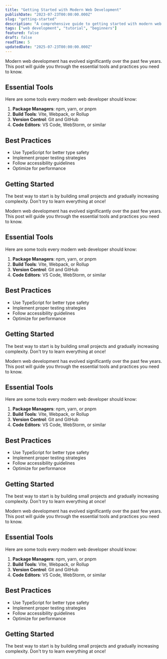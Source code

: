 ```yaml
---
title: "Getting Started with Modern Web Development"
publishDate: "2023-07-23T00:00:00.000Z"
slug: "getting-started"
description: "A comprehensive guide to getting started with modern web development tools and practices."
tags: ["web development", "tutorial", "beginners"]
featured: false
draft: false
readTime: 5
updatedDate: "2025-07-23T00:00:00.000Z"
---
```


Modern web development has evolved significantly over the past few years. This post will guide you through the essential tools and practices you need to know.

## Essential Tools

Here are some tools every modern web developer should know:

1. **Package Managers**: npm, yarn, or pnpm
2. **Build Tools**: Vite, Webpack, or Rollup
3. **Version Control**: Git and GitHub
4. **Code Editors**: VS Code, WebStorm, or similar

## Best Practices

- Use TypeScript for better type safety
- Implement proper testing strategies
- Follow accessibility guidelines
- Optimize for performance

## Getting Started

The best way to start is by building small projects and gradually increasing complexity. Don't try to learn everything at once!

Modern web development has evolved significantly over the past few years. This post will guide you through the essential tools and practices you need to know.

## Essential Tools

Here are some tools every modern web developer should know:

1. **Package Managers**: npm, yarn, or pnpm
2. **Build Tools**: Vite, Webpack, or Rollup
3. **Version Control**: Git and GitHub
4. **Code Editors**: VS Code, WebStorm, or similar

## Best Practices

- Use TypeScript for better type safety
- Implement proper testing strategies
- Follow accessibility guidelines
- Optimize for performance

## Getting Started

The best way to start is by building small projects and gradually increasing complexity. Don't try to learn everything at once!

Modern web development has evolved significantly over the past few years. This post will guide you through the essential tools and practices you need to know.

## Essential Tools

Here are some tools every modern web developer should know:

1. **Package Managers**: npm, yarn, or pnpm
2. **Build Tools**: Vite, Webpack, or Rollup
3. **Version Control**: Git and GitHub
4. **Code Editors**: VS Code, WebStorm, or similar

## Best Practices

- Use TypeScript for better type safety
- Implement proper testing strategies
- Follow accessibility guidelines
- Optimize for performance

## Getting Started

The best way to start is by building small projects and gradually increasing complexity. Don't try to learn everything at once!

Modern web development has evolved significantly over the past few years. This post will guide you through the essential tools and practices you need to know.

## Essential Tools

Here are some tools every modern web developer should know:

1. **Package Managers**: npm, yarn, or pnpm
2. **Build Tools**: Vite, Webpack, or Rollup
3. **Version Control**: Git and GitHub
4. **Code Editors**: VS Code, WebStorm, or similar

## Best Practices

- Use TypeScript for better type safety
- Implement proper testing strategies
- Follow accessibility guidelines
- Optimize for performance

## Getting Started

The best way to start is by building small projects and gradually increasing complexity. Don't try to learn everything at once!